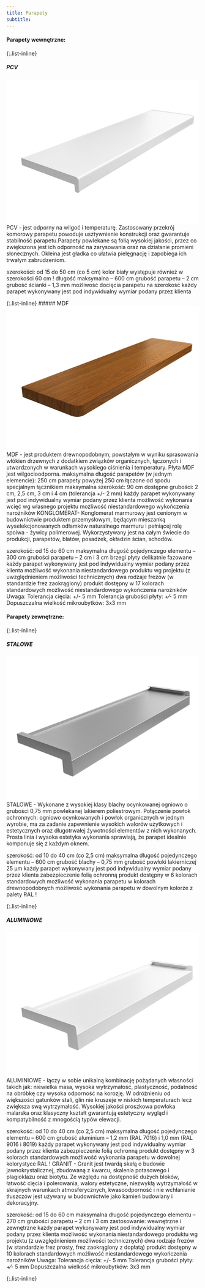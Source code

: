 ```yaml
---
title: Parapety
subtitle:
---
```

#### Parapety wewnętrzne: 
{:.list-inline}
##### PCV
<img align="left"  src="assets/img/offers/parapety/Parapet_PCV.jpg">
<p class="offer-content-text">
PCV - jest odporny na wilgoć i temperaturę. Zastosowany przekrój komorowy parapetu powoduje usztywnienie konstrukcji oraz gwarantuje stabilność parapetu.Parapety powlekane są folią wysokiej jakości, przez co zwiększona jest ich odporność na zarysowania oraz na działanie promieni słonecznych. Okleina jest gładka co ułatwia pielęgnację i zapobiega ich trwałym zabrudzeniom.

szerokości: od 15 do 50 cm (co 5 cm)
kolor biały występuje również w szerokości 60 cm !
długość maksymalna – 600 cm
grubość parapetu – 2 cm
grubość ścianki – 1,3 mm
możliwość docięcia parapetu na szerokość
każdy parapet wykonywany jest pod indywidualny wymiar podany przez klienta
</p>
{:.list-inline}
##### MDF
<img align="left"  src="assets/img/offers/parapety/Parapet_MDF.jpg">
<p class="offer-content-text">
MDF - jest produktem drewnopodobnym, powstałym w wyniku sprasowania włókien drzewnych z dodatkiem związków organicznych, łączonych i utwardzonych w warunkach wysokiego ciśnienia i temperatury. Płyta MDF jest wilgocioodporna. 
maksymalna długość parapetów (w jednym elemencie): 250 cm
parapety powyżej 250 cm łączone od spodu specjalnym łącznikiem
maksymalna szerokość: 90 cm
dostępne grubości: 2 cm, 2,5 cm, 3 cm i 4 cm (tolerancja +/- 2 mm)
każdy parapet wykonywany jest pod indywidualny wymiar podany przez klienta
możliwość wykonania wcięć wg własnego projektu
możliwość niestandardowego wykończenia narożników
KONGLOMERAT- Konglomerat marmurowy jest cenionym w budownictwie produktem przemysłowym, będącym mieszanką wyselekcjonowanych odłamków naturalnego marmuru i pełniącej rolę spoiwa - żywicy polimerowej.
Wykorzystywany jest na całym świecie do produkcji, parapetów, blatów, posadzek, okładzin ścian, schodów.

szerokość: od 15 do 60 cm
maksymalna długość pojedynczego elementu – 300 cm
grubości parapetu – 2 cm i 3 cm
brzegi płyty delikatnie fazowane
każdy parapet wykonywany jest pod indywidualny wymiar podany przez klienta
możliwość wykonania niestandardowego produktu wg projektu (z uwzględnieniem możliwości technicznych)
dwa rodzaje frezów (w standardzie frez zaokrąglony)
produkt dostępny w 17 kolorach standardowych
możliwość niestandardowego wykończenia narożników
Uwaga:
Tolerancja cięcia: +/- 5 mm
Tolerancja grubości płyty: +⁄- 5 mm
Dopuszczalna wielkość mikroubytków: 3x3 mm
</p>

#### Parapety zewnętrzne: 

{:.list-inline}
##### STALOWE
<img align="left"  src="assets/img/offers/parapety/Parapet_Stalowy.jpg">
<p class="offer-content-text">

STALOWE - Wykonane z wysokiej klasy blachy ocynkowanej ogniowo o grubości 0,75 mm powlekanej lakierem poliestrowym. Połączenie powłok ochronnych: ogniowo ocynkowanych i powłok organicznych w jednym wyrobie, ma za zadanie zapewnienie wysokich walorów użytkowych i estetycznych oraz długotrwałej żywotności elementów z nich wykonanych. Prosta linia i wysoka estetyka wykonania sprawiają, że parapet idealnie komponuje się z każdym oknem.

szerokość: od 10 do 40 cm (co 2,5 cm)
maksymalna długość pojedynczego elementu – 600 cm
grubość blachy – 0,75 mm
grubość powłoki lakierniczej 25 µm
każdy parapet wykonywany jest pod indywidualny wymiar podany przez klienta
zabezpieczenie folią ochronną
produkt dostępny w 6 kolorach standardowych
możliwość wykonania parapetu w kolorach drewnopodobnych
możliwość wykonania parapetu w dowolnym kolorze z palety RAL !
</p>

{:.list-inline}
##### ALUMINIOWE
<img align="left"  src="assets/img/offers/parapety/Parapet_ALU.jpg">
<p class="offer-content-text">

ALUMINIOWE - łączy w sobie unikalną kombinację pożądanych własności takich jak: niewielka masa, wysoka wytrzymałość, plastyczność, podatność na obróbkę czy wysoka odporność na korozję. W odróżnieniu od większości gatunków stali, glin nie kruszeje w niskich temperaturach lecz zwiększa swą wytrzymałość. Wysokiej jakości proszkowa powłoka malarska oraz klasyczny kształt gwarantują estetyczny wygląd i kompatybilność z mnogością typów elewacji.

szerokość: od 10 do 40 cm (co 2,5 cm)
maksymalna długość pojedynczego elementu – 600 cm
grubość aluminium – 1,2 mm (RAL 7016) i 1,0 mm (RAL 9016 i 8019)
każdy parapet wykonywany jest pod indywidualny wymiar podany przez klienta
zabezpieczenie folią ochronną
produkt dostępny w 3 kolorach standardowych
możliwość wykonania parapetu w dowolnej kolorystyce RAL !
GRANIT - Granit jest twardą skałą o budowie jawnokrystalicznej, zbudowaną z kwarcu, skalenia potasowego i plagioklazu oraz biotytu. Ze względu na dostępność dużych bloków, łatwość cięcia i polerowania, walory estetyczne, niezwykłą wytrzymałość w skrajnych warunkach atmosferycznych, kwasoodporność i nie wchłanianie tłuszczów jest używany w budownictwie jako kamień budowlany i dekoracyjny.

szerokość: od 15 do 60 cm
maksymalna długość pojedynczego elementu – 270 cm
grubości parapetu – 2 cm i 3 cm
zastosowanie: wewnętrzne i zewnętrzne
każdy parapet wykonywany jest pod indywidualny wymiar podany przez klienta
możliwość wykonania niestandardowego produktu wg projektu (z uwzględnieniem możliwości technicznych)
dwa rodzaje frezów (w standardzie frez prosty, frez zaokrąglony z dopłatą)
produkt dostępny w 10 kolorach standardowych
możliwość niestandardowego wykończenia narożników
Uwaga:
Tolerancja cięcia: +/- 5 mm
Tolerancja grubości płyty: +⁄- 5 mm
Dopuszczalna wielkość mikroubytków: 3x3 mm
</p>

{:.list-inline}